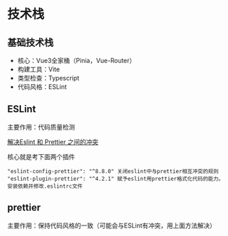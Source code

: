 # 技术栈

## 基础技术栈

+ 核心：Vue3全家桶（Pinia，Vue-Router）
+ 构建工具：Vite
+ 类型检查：Typescript
+ 代码风格：ESLint



## ESLint

主要作用：代码质量检测

[解决Eslint 和 Prettier 之间的冲突](https://juejin.cn/post/7012160233061482532) 

核心就是考下面两个插件

```
"eslint-config-prettier": "^8.8.0" 关闭eslint中与prettier相互冲突的规则
"eslint-plugin-prettier": "^4.2.1" 赋予eslint用prettier格式化代码的能力。 安装依赖并修改.eslintrc文件
```

## prettier

主要作用：保持代码风格的一致（可能会与ESLint有冲突，用上面方法解决）